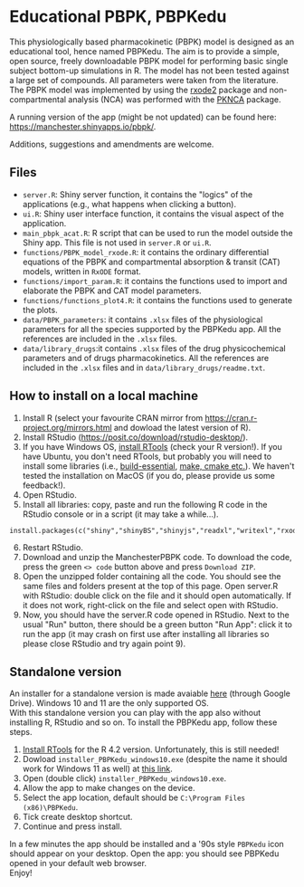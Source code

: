 # Educational PBPK, PBPKedu
This physiologically based pharmacokinetic (PBPK) model is designed as an educational tool, hence named PBPKedu. The aim is to provide a simple, open source, freely downloadable PBPK model for performing basic single subject bottom-up simulations in R. The model has not been tested against a large set of compounds. All parameters were taken from the literature. The PBPK model was implemented by using the [rxode2](https://cran.r-project.org/web/packages/rxode2/index.html) package and non-compartmental analysis (NCA) was performed with the [PKNCA](https://cran.r-project.org/web/packages/PKNCA/index.html) package.

A running version of the app (might be not updated) can be found here: https://manchester.shinyapps.io/pbpk/.

Additions, suggestions and amendments are welcome.

## Files
- `server.R`: Shiny server function, it contains the "logics" of the applications (e.g., what happens when clicking a button).
- `ui.R`: Shiny user interface function, it contains the visual aspect of the application.
- `main_pbpk_acat.R`: R script that can be used to run the model outside the Shiny app. This file is not used in `server.R` or `ui.R`.
- `functions/PBPK_model_rxode.R`: it contains the ordinary differential equations of the PBPK and compartmental absorption & transit (CAT) models, written in `RxODE` format.
- `functions/import_param.R`: it contains the functions used to import and elaborate the PBPK and CAT model parameters.
- `functions/functions_plot4.R`: it contains the functions used to generate the plots.
- `data/PBPK_parameters`: it contains `.xlsx` files of the physiological parameters for all the species supported by the PBPKedu app. All the references are included in the `.xlsx` files.
- `data/library_drugs`:it contains `.xlsx` files of the drug physicochemical parameters and of drugs pharmacokinetics. All the references are included in the `.xlsx` files and in `data/library_drugs/readme.txt`.

## How to install on a local machine

1. Install R (select your favourite CRAN mirror from https://cran.r-project.org/mirrors.html and dowload the latest version of R).
2. Install RStudio (https://posit.co/download/rstudio-desktop/).
3. If you have Windows OS, [install RTools](https://cran.r-project.org/bin/windows/Rtools/) (check your R version!). If you have Ubuntu, you don't need RTools, but probably you will need to install some libraries (i.e., [build-essential](https://github.com/SystemsForecasting/nlmixr2_on_AWS#install-r-and-rstudio), [make, cmake etc.](https://github.com/SystemsForecasting/nlmixr2_on_AWS#install-tidyverse-and-nlmixr2)). We haven't tested the installation on MacOS (if you do, please provide us some feedback!).
4. Open RStudio.
5. Install all libraries: copy, paste and run the following R code in the RStudio console or in a script (it may take a while...).
```
install.packages(c("shiny","shinyBS","shinyjs","readxl","writexl","rxode2","dplyr","ggplot2","RColorBrewer","gridExtra","PKNCA","shinybusy"))
```
6. Restart RStudio.
7. Download and unzip the ManchesterPBPK code. To download the code, press the green `<> code` button above and press `Download ZIP`.
8. Open the unzipped folder containing all the code. You should see the same files and folders present at the top of this page. Open server.R with RStudio: double click on the file and it should open automatically. If it does not work, right-click on the file and select open with RStudio.
9. Now, you should have the server.R code opened in RStudio. Next to the usual "Run" button, there should be a green button "Run App": click it to run the app (it  may crash on first use after installing all libraries so please close RStudio and try again point 9).


## Standalone version
An installer for a standalone version is made avaiable [here](https://drive.google.com/file/d/1tJAGFH0A9wbhUvd1z6KdHj7yJZJeBbGm/view?usp=sharing) (through Google Drive). Windows 10 and 11 are the only supported OS.  
With this standalone version you can play with the app also without installing R, RStudio and so on. To install the PBPKedu app, follow these steps.  

1. [Install RTools](https://cran.r-project.org/bin/windows/Rtools/) for the R 4.2 version. Unfortunately, this is still needed!
2. Dowload `installer_PBPKedu_windows10.exe` (despite the name it should work for Windows 11 as well) at [this link](https://drive.google.com/file/d/1tJAGFH0A9wbhUvd1z6KdHj7yJZJeBbGm/view?usp=sharing).
3. Open (double click) `installer_PBPKedu_windows10.exe`.
4. Allow the app to make changes on the device.
5. Select the app location, default should be `C:\Program Files (x86)\PBPKedu`.
6. Tick create desktop shortcut.
7. Continue and press install.

In a few minutes the app should be installed and a '90s style `PBPKedu` icon should appear on your desktop. Open the app: you should see PBPKedu opened in your default web browser.  
Enjoy!

